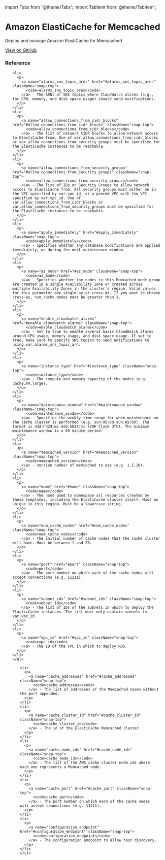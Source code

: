 import Tabs from '@theme/Tabs';
import TabItem from '@theme/TabItem';

# Amazon ElastiCache for Memcached

Deploy and manage Amazon ElastiCache for Memcached

<a href="https://github.com/gruntwork-io/terraform-aws-service-catalog/tree/master/modules/data-stores/memcached" className="link-button">View on GitHub</a>

### Reference

<Tabs>
  <TabItem value="inputs" label="Inputs" default>
    <ul>
      
    <li>
      <p>
        <a name="alarms_sns_topic_arns" href="#alarms_sns_topic_arns" className="snap-top">
          <code>alarms_sns_topic_arns</code>
        </a> - The ARNs of SNS topics where CloudWatch alarms (e.g., for CPU, memory, and disk space usage) should send notifications.
      </p>
    </li>
    <li>
      <p>
        <a name="allow_connections_from_cidr_blocks" href="#allow_connections_from_cidr_blocks" className="snap-top">
          <code>allow_connections_from_cidr_blocks</code>
        </a> - The list of network CIDR blocks to allow network access to ElastiCache from. One of var.allow_connections_from_cidr_blocks or var.allow_connections_from_security_groups must be specified for the ElastiCache instances to be reachable.
      </p>
    </li>
    <li>
      <p>
        <a name="allow_connections_from_security_groups" href="#allow_connections_from_security_groups" className="snap-top">
          <code>allow_connections_from_security_groups</code>
        </a> - The list of IDs or Security Groups to allow network access to ElastiCache from. All security groups must either be in the VPC specified by var.vpc_id, or a peered VPC with the VPC specified by var.vpc_id. One of var.allow_connections_from_cidr_blocks or var.allow_connections_from_security_groups must be specified for the ElastiCache instances to be reachable.
      </p>
    </li>
    <li>
      <p>
        <a name="apply_immediately" href="#apply_immediately" className="snap-top">
          <code>apply_immediately</code>
        </a> - Specifies whether any database modifications are applied immediately, or during the next maintenance window.
      </p>
    </li>
    <li>
      <p>
        <a name="az_mode" href="#az_mode" className="snap-top">
          <code>az_mode</code>
        </a> - Specifies whether the nodes in this Memcached node group are created in a single Availability Zone or created across multiple Availability Zones in the cluster's region. Valid values for this parameter are single-az or cross-az. If you want to choose cross-az, num_cache_nodes must be greater than 1.
      </p>
    </li>
    <li>
      <p>
        <a name="enable_cloudwatch_alarms" href="#enable_cloudwatch_alarms" className="snap-top">
          <code>enable_cloudwatch_alarms</code>
        </a> - Set to true to enable several basic CloudWatch alarms around CPU usage, memory usage, and disk space usage. If set to true, make sure to specify SNS topics to send notifications to using var.alarms_sns_topic_arn.
      </p>
    </li>
    <li>
      <p>
        <a name="instance_type" href="#instance_type" className="snap-top">
          <code>instance_type</code>
        </a> - The compute and memory capacity of the nodes (e.g. cache.m4.large).
      </p>
    </li>
    <li>
      <p>
        <a name="maintenance_window" href="#maintenance_window" className="snap-top">
          <code>maintenance_window</code>
        </a> - Specifies the weekly time range for when maintenance on the cache cluster is performed (e.g. sun:05:00-sun:09:00). The format is ddd:hh24:mi-ddd:hh24:mi (24H Clock UTC). The minimum maintenance window is a 60 minute period.
      </p>
    </li>
    <li>
      <p>
        <a name="memcached_version" href="#memcached_version" className="snap-top">
          <code>memcached_version</code>
        </a> - Version number of memcached to use (e.g. 1.5.16).
      </p>
    </li>
    <li>
      <p>
        <a name="name" href="#name" className="snap-top">
          <code>name</code>
        </a> - The name used to namespace all resources created by these templates, including the ElastiCache cluster itself. Must be unique in this region. Must be a lowercase string.
      </p>
    </li>
    <li>
      <p>
        <a name="num_cache_nodes" href="#num_cache_nodes" className="snap-top">
          <code>num_cache_nodes</code>
        </a> - The initial number of cache nodes that the cache cluster will have. Must be between 1 and 20.
      </p>
    </li>
    <li>
      <p>
        <a name="port" href="#port" className="snap-top">
          <code>port</code>
        </a> - The port number on which each of the cache nodes will accept connections (e.g. 11211).
      </p>
    </li>
    <li>
      <p>
        <a name="subnet_ids" href="#subnet_ids" className="snap-top">
          <code>subnet_ids</code>
        </a> - The list of IDs of the subnets in which to deploy the ElasticCache instances. The list must only contain subnets in var.vpc_id.
      </p>
    </li>
    <li>
      <p>
        <a name="vpc_id" href="#vpc_id" className="snap-top">
          <code>vpc_id</code>
        </a> - The ID of the VPC in which to deploy RDS.
      </p>
    </li>
    </ul>
  </TabItem>
  <TabItem value="outputs" label="Outputs">
    <ul>
      
    <li>
      <p>
        <a name="cache_addresses" href="#cache_addresses" className="snap-top">
          <code>cache_addresses</code>
        </a> - The list of addresses of the Memcached nodes without the port appended.
      </p>
    </li>
    <li>
      <p>
        <a name="cache_cluster_id" href="#cache_cluster_id" className="snap-top">
          <code>cache_cluster_id</code>
        </a> - The id of the ElastiCache Memcached cluster.
      </p>
    </li>
    <li>
      <p>
        <a name="cache_node_ids" href="#cache_node_ids" className="snap-top">
          <code>cache_node_ids</code>
        </a> - The list of the AWS cache cluster node ids where each one represents a Memcached node.
      </p>
    </li>
    <li>
      <p>
        <a name="cache_port" href="#cache_port" className="snap-top">
          <code>cache_port</code>
        </a> - The port number on which each of the cache nodes will accept connections (e.g. 11211).
      </p>
    </li>
    <li>
      <p>
        <a name="configuration_endpoint" href="#configuration_endpoint" className="snap-top">
          <code>configuration_endpoint</code>
        </a> - The configuration endpoint to allow host discovery.
      </p>
    </li>
    </ul>
  </TabItem>
</Tabs>


<!-- ##DOCS-SOURCER-START
{"sourcePlugin":"Service Catalog Reference","hash":"ecade19e936f650a733815a8586a59aa"}
##DOCS-SOURCER-END -->
